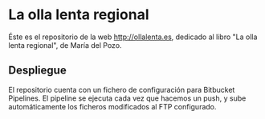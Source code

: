 # La olla lenta regional

Éste es el repositorio de la web http://ollalenta.es, dedicado al libro "La olla lenta regional", de María del Pozo.

## Despliegue

El repositorio cuenta con un fichero de configuración para Bitbucket Pipelines. El pipeline se ejecuta cada vez que hacemos un push, y sube automáticamente los ficheros modificados al FTP configurado.